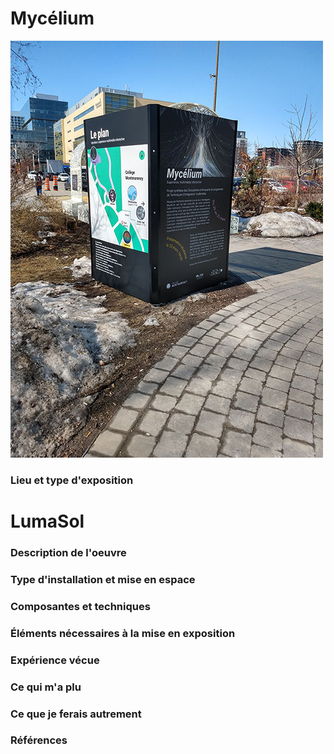 # Mycélium
![Affiche](medias/mycelium_affiche_ext_04.jpg) 

### Lieu et type d'exposition
# LumaSol
### Description de l'oeuvre
### Type d'installation et mise en espace
### Composantes et techniques
### Éléments nécessaires à la mise en exposition
### Expérience vécue
### Ce qui m'a plu
### Ce que je ferais autrement
### Références

